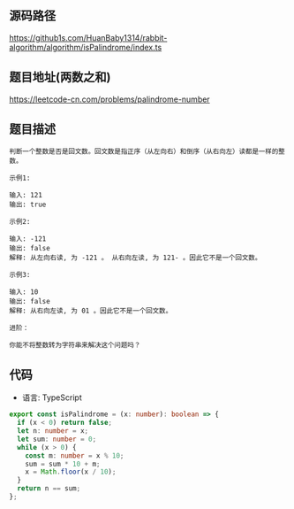 ## 源码路径

https://github1s.com/HuanBaby1314/rabbit-algorithm/algorithm/isPalindrome/index.ts

## 题目地址(两数之和)

https://leetcode-cn.com/problems/palindrome-number

## 题目描述

```
判断一个整数是否是回文数。回文数是指正序（从左向右）和倒序（从右向左）读都是一样的整数。

示例1:

输入: 121
输出: true

示例2:

输入: -121
输出: false
解释: 从左向右读, 为 -121 。 从右向左读, 为 121- 。因此它不是一个回文数。

示例3:

输入: 10
输出: false
解释: 从右向左读, 为 01 。因此它不是一个回文数。

进阶：

你能不将整数转为字符串来解决这个问题吗？
```

## 代码

- 语言: TypeScript

```typescript
export const isPalindrome = (x: number): boolean => {
  if (x < 0) return false;
  let n: number = x;
  let sum: number = 0;
  while (x > 0) {
    const m: number = x % 10;
    sum = sum * 10 + m;
    x = Math.floor(x / 10);
  }
  return n == sum;
};
```
